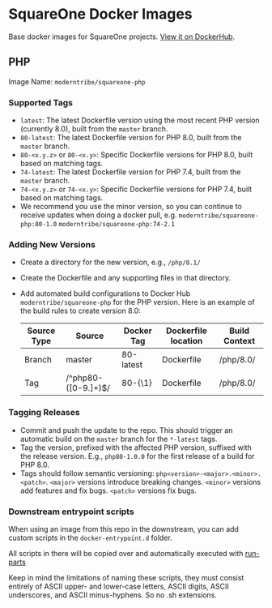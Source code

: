 # SquareOne Docker Images

Base docker images for SquareOne projects. [View it on DockerHub](https://hub.docker.com/r/moderntribe/squareone-php).

## PHP

Image Name: `moderntribe/squareone-php`

### Supported Tags

* `latest`: The latest Dockerfile version using the most recent PHP version (currently 8.0),
  built from the `master` branch.
* `80-latest`: The latest Dockerfile version for PHP 8.0, built from the `master` branch.
* `80-<x.y.z>` or `80-<x.y>`: Specific Dockerfile versions for PHP 8.0, built based on matching tags.
* `74-latest`: The latest Dockerfile version for PHP 7.4, built from the `master` branch.
* `74-<x.y.z>` or `74-<x.y>`: Specific Dockerfile versions for PHP 7.4, built based on matching tags.
* We recommend you use the minor version, so you can continue to receive updates when doing a docker pull, 
e.g. `moderntribe/squareone-php:80-1.0` `moderntribe/squareone-php:74-2.1`

### Adding New Versions

* Create a directory for the new version, e.g., `/php/8.1/`
* Create the Dockerfile and any supporting files in that directory.
* Add automated build configurations to Docker Hub `moderntribe/squareone-php` for the PHP version. Here is an
  example of the build rules to create version 8.0:

  | Source Type | Source              | Docker Tag | Dockerfile location | Build Context |
  |-------------|---------------------|------------|---------------------|---------------|
  | Branch      | master              | 80-latest  | Dockerfile          | /php/8.0/     |
  | Tag         | /^php80-([0-9.]+)$/ | 80-{\1}    | Dockerfile          | /php/8.0/     |

### Tagging Releases

* Commit and push the update to the repo. This should trigger an automatic build on the `master` branch for the
  `*-latest` tags.
* Tag the version, prefixed with the affected PHP version, suffixed with the release version. E.g., `php80-1.0.0` for
  the first release of a build for PHP 8.0.
* Tags should follow semantic versioning: `php<version>-<major>.<minor>.<patch>`. `<major>` versions introduce
  breaking changes. `<minor>` versions add features and fix bugs. `<patch>` versions fix bugs.

### Downstream entrypoint scripts

When using an image from this repo in the downstream, you can add custom scripts in the `docker-entrypoint.d` folder.

All scripts in there will be copied over and automatically executed with
[run-parts](https://manpages.ubuntu.com/manpages/trusty/man8/run-parts.8.html)

Keep in mind the limitations of naming these scripts, they must consist entirely of ASCII upper- and lower-case
letters, ASCII digits, ASCII underscores, and ASCII minus-hyphens. So no .sh extensions.
